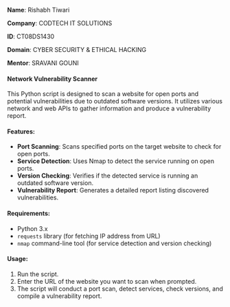 **Name**: Rishabh Tiwari

**Company**: CODTECH IT SOLUTIONS

**ID**: CT08DS1430

**Domain**: CYBER SECURITY & ETHICAL HACKING

**Mentor**: SRAVANI GOUNI
#### Network Vulnerability Scanner

This Python script is designed to scan a website for open ports and potential vulnerabilities due to outdated software versions. It utilizes various network and web APIs to gather information and produce a vulnerability report.

#### Features:
- **Port Scanning**: Scans specified ports on the target website to check for open ports.
- **Service Detection**: Uses Nmap to detect the service running on open ports.
- **Version Checking**: Verifies if the detected service is running an outdated software version.
- **Vulnerability Report**: Generates a detailed report listing discovered vulnerabilities.

#### Requirements:
- Python 3.x
- `requests` library (for fetching IP address from URL)
- `nmap` command-line tool (for service detection and version checking)

#### Usage:
1. Run the script.
2. Enter the URL of the website you want to scan when prompted.
3. The script will conduct a port scan, detect services, check versions, and compile a vulnerability report.
